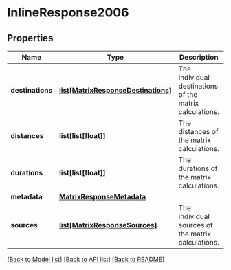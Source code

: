 # InlineResponse2006

## Properties
Name | Type | Description | Notes
------------ | ------------- | ------------- | -------------
**destinations** | [**list[MatrixResponseDestinations]**](MatrixResponseDestinations.md) | The individual destinations of the matrix calculations. | [optional] 
**distances** | **list[list[float]]** | The distances of the matrix calculations. | [optional] 
**durations** | **list[list[float]]** | The durations of the matrix calculations. | [optional] 
**metadata** | [**MatrixResponseMetadata**](MatrixResponseMetadata.md) |  | [optional] 
**sources** | [**list[MatrixResponseSources]**](MatrixResponseSources.md) | The individual sources of the matrix calculations. | [optional] 

[[Back to Model list]](../README.md#documentation_for_models) [[Back to API list]](../README.md#documentation_for_api_endpoints) [[Back to README]](../README.md)

